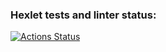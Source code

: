 ### Hexlet tests and linter status:
[![Actions Status](https://github.com/Katerus16/frontend-project-44/actions/workflows/hexlet-check.yml/badge.svg)](https://github.com/Katerus16/frontend-project-44/actions)